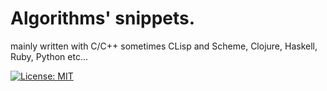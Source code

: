 # Algorithms' snippets.

mainly written with C/C++ sometimes CLisp and Scheme, Clojure, Haskell, Ruby, Python etc...

[![License: MIT](https://img.shields.io/badge/License-MIT-green.svg)](https://opensource.org/licenses/MIT)

